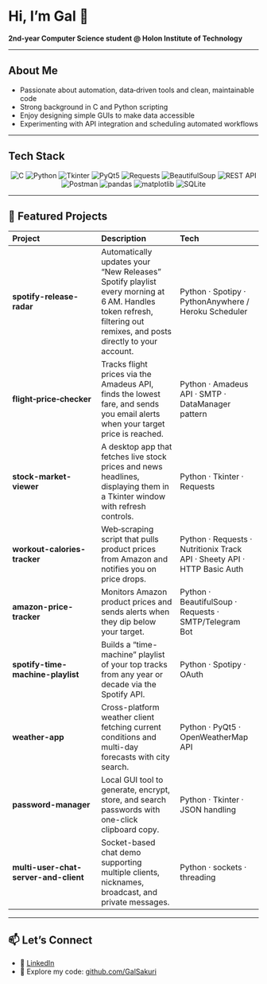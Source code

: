 # Hi, I’m Gal 👋

**2nd‑year Computer Science student @ Holon Institute of Technology**

---

## About Me

- Passionate about automation, data‑driven tools and clean, maintainable code  
- Strong background in C and Python scripting  
- Enjoy designing simple GUIs to make data accessible
- Experimenting with API integration and scheduling automated workflows

---

## Tech Stack

<p align="center">
  <!-- Languages -->
  <img src="https://img.shields.io/badge/C-00599C?logo=c&logoColor=white" alt="C" />
  <img src="https://img.shields.io/badge/Python-3776AB?logo=python&logoColor=white" alt="Python" />

  <!-- GUI Frameworks -->
  <img src="https://img.shields.io/badge/Tkinter-FF6F00?logo=python&logoColor=white" alt="Tkinter" />
  <img src="https://img.shields.io/badge/PyQt5-41CD52?logo=qt&logoColor=white" alt="PyQt5" />

  <!-- HTTP & Scraping -->
  <img src="https://img.shields.io/badge/Requests-478778?logo=python&logoColor=white" alt="Requests" />
  <img src="https://img.shields.io/badge/BeautifulSoup-9F2B68?logo=python&logoColor=white" alt="BeautifulSoup" />

  <!-- API & Testing -->
  <img src="https://img.shields.io/badge/REST--API-000000?logo=rest&logoColor=white" alt="REST API" />
  <img src="https://img.shields.io/badge/Postman-FF6C37?logo=postman&logoColor=white" alt="Postman" />

  <!-- Data & Storage -->
  <img src="https://img.shields.io/badge/pandas-150458?logo=pandas&logoColor=white" alt="pandas" />
  <img src="https://img.shields.io/badge/matplotlib-11557C?logo=matplotlib&logoColor=white" alt="matplotlib" />
  <img src="https://img.shields.io/badge/SQLite-003B57?logo=sqlite&logoColor=white" alt="SQLite" />
</p>

---

## 🔭 Featured Projects

| Project | Description | Tech |
|:---|:---|:---|
| **spotify-release-radar** | Automatically updates your “New Releases” Spotify playlist every morning at 6 AM. Handles token refresh, filtering out remixes, and posts directly to your account. | Python · Spotipy · PythonAnywhere / Heroku Scheduler |
| **flight‑price‑checker** | Tracks flight prices via the Amadeus API, finds the lowest fare, and sends you email alerts when your target price is reached. | Python · Amadeus API · SMTP · DataManager pattern |
| **stock-market-viewer** | A desktop app that fetches live stock prices and news headlines, displaying them in a Tkinter window with refresh controls. | Python · Tkinter · Requests |
| **workout-calories-tracker** | Web‑scraping script that pulls product prices from Amazon and notifies you on price drops. | Python · Requests · Nutritionix Track API · Sheety API · HTTP Basic Auth |
| **amazon-price-tracker** | Monitors Amazon product prices and sends alerts when they dip below your target. | Python · BeautifulSoup · Requests · SMTP/Telegram Bot |
| **spotify-time-machine-playlist** | Builds a “time-machine” playlist of your top tracks from any year or decade via the Spotify API. | Python · Spotipy · OAuth |
| **weather-app** | Cross-platform weather client fetching current conditions and multi-day forecasts with city search. | Python · PyQt5 · OpenWeatherMap API |
| **password-manager** | Local GUI tool to generate, encrypt, store, and search passwords with one-click clipboard copy. | Python · Tkinter · JSON handling |
| **multi-user-chat-server-and-client** | Socket-based chat demo supporting multiple clients, nicknames, broadcast, and private messages. | Python · sockets · threading |

---

## 📫 Let’s Connect

- 🔗 [LinkedIn](https://www.linkedin.com/in/gal-sakuri/)  
- 📂 Explore my code: [github.com/GalSakuri](https://github.com/GalSakuri)  
